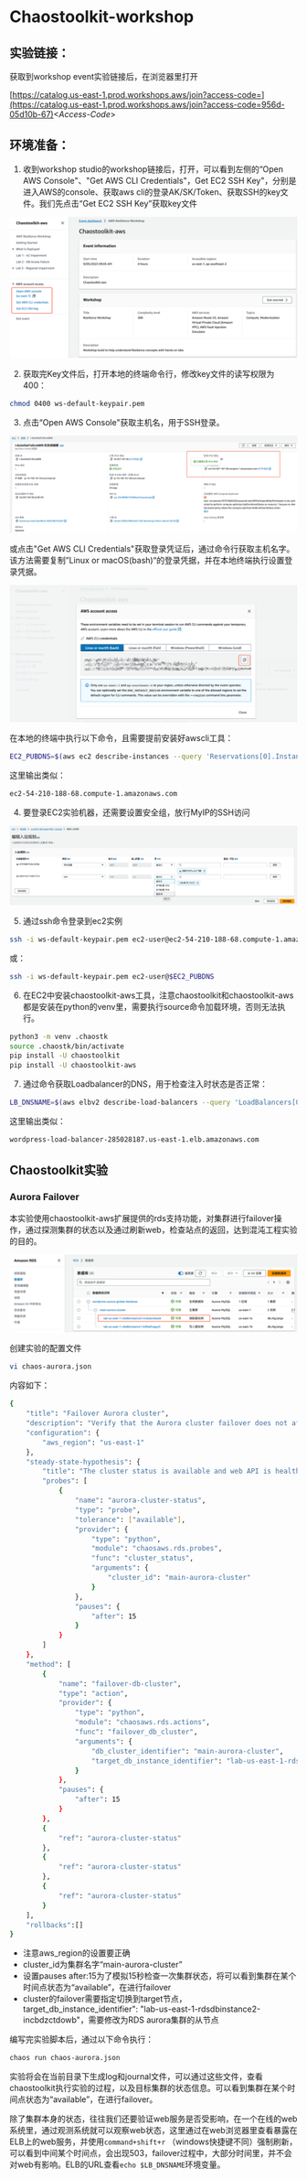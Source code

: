 # Chaostoolkit-workshop

## 实验链接：

获取到workshop event实验链接后，在浏览器里打开

[https://catalog.us-east-1.prod.workshops.aws/join?access-code=](https://catalog.us-east-1.prod.workshops.aws/join?access-code=956d-05d10b-67)<*Access-Code*>

## 环境准备：

1. 收到workshop studio的workshop链接后，打开，可以看到左侧的“Open AWS Console"、"Get AWS CLI Credentials"，Get EC2 SSH Key"，分别是进入AWS的console、获取aws cli的登录AK/SK/Token、获取SSH的key文件。我们先点击“Get EC2 SSH Key”获取key文件

![01](files/01.png)

2. 获取完Key文件后，打开本地的终端命令行，修改key文件的读写权限为400：

```bash
chmod 0400 ws-default-keypair.pem
```

3. 点击“Open AWS Console"获取主机名，用于SSH登录。

![02](files/02.png)

或点击"Get AWS CLI Credentials"获取登录凭证后，通过命令行获取主机名字。该方法需要复制”Linux or macOS(bash)“的登录凭据，并在本地终端执行设置登录凭据。

![03](files/03.png)

在本地的终端中执行以下命令，且需要提前安装好awscli工具：

```bash
EC2_PUBDNS=$(aws ec2 describe-instances --query 'Reservations[0].Instances[0].PublicDnsName' --output text --region us-east-1)
```

这里输出类似：
```bash
ec2-54-210-188-68.compute-1.amazonaws.com
```

4. 要登录EC2实验机器，还需要设置安全组，放行MyIP的SSH访问

![04](files/04.png)

5. 通过ssh命令登录到ec2实例

```bash
ssh -i ws-default-keypair.pem ec2-user@ec2-54-210-188-68.compute-1.amazonaws.com
```

或：

```bash
ssh -i ws-default-keypair.pem ec2-user@$EC2_PUBDNS
```

6. 在EC2中安装chaostoolkit-aws工具，注意chaostoolkit和chaostoolkit-aws都是安装在python的venv里，需要执行source命令加载环境，否则无法执行。

```bash
python3 -m venv .chaostk
source .chaostk/bin/activate
pip install -U chaostoolkit
pip install -U chaostoolkit-aws
```

7. 通过命令获取Loadbalancer的DNS，用于检查注入时状态是否正常：

```bash
LB_DNSNAME=$(aws elbv2 describe-load-balancers --query 'LoadBalancers[0].DNSName' --output text) && echo $LB_DNSNAME
```

这里输出类似：
```bash
wordpress-load-balancer-285028187.us-east-1.elb.amazonaws.com
```

## Chaostoolkit实验

### Aurora Failover

本实验使用chaostoolkit-aws扩展提供的rds支持功能，对集群进行failover操作，通过探测集群的状态以及通过刷新web，检查站点的返回，达到混沌工程实验的目的。

![05](files/05.png)

创建实验的配置文件

```bash
vi chaos-aurora.json
```

内容如下：

```bash
{
    "title": "Failover Aurora cluster",
    "description": "Verify that the Aurora cluster failover does not affect the application",
    "configuration": {
        "aws_region": "us-east-1"
    },
    "steady-state-hypothesis": {
        "title": "The cluster status is available and web API is health",
        "probes": [
            {
                "name": "aurora-cluster-status",
                "type": "probe",
                "tolerance": ["available"],
                "provider": {
                    "type": "python",
                    "module": "chaosaws.rds.probes",
                    "func": "cluster_status",
                    "arguments": {
                        "cluster_id": "main-aurora-cluster"
                    }
                },
                "pauses": {
                    "after": 15
                }
            }
        ]
    },
    "method": [
        {
            "name": "failover-db-cluster",
            "type": "action",
            "provider": {
                "type": "python",
                "module": "chaosaws.rds.actions",
                "func": "failover_db_cluster",
                "arguments": {
                    "db_cluster_identifier": "main-aurora-cluster",
                    "target_db_instance_identifier": "lab-us-east-1-rdsdbinstance2-incbdzctdowb"
                }
            },
            "pauses": {
                "after": 15
            }
        },
        {            
            "ref": "aurora-cluster-status"
        },
        {            
            "ref": "aurora-cluster-status"
        },
        {            
            "ref": "aurora-cluster-status"
        }
    ],
    "rollbacks":[]
}
```

- 注意aws_region的设置要正确
- cluster_id为集群名字“main-aurora-cluster”
- 设置pauses after:15为了模拟15秒检查一次集群状态，将可以看到集群在某个时间点状态为“available”，在进行failover
- cluster的failover需要指定切换到target节点，target_db_instance_identifier": "lab-us-east-1-rdsdbinstance2-incbdzctdowb"，需要修改为RDS aurora集群的从节点

编写完实验脚本后，通过以下命令执行：

```bash
chaos run chaos-aurora.json
```

实验将会在当前目录下生成log和journal文件，可以通过这些文件，查看chaostoolkit执行实验的过程，以及目标集群的状态信息。可以看到集群在某个时间点状态为“available”，在进行failover。

除了集群本身的状态，往往我们还要验证web服务是否受影响，在一个在线的web系统里，通过观测系统就可以观察web状态，这里通过在web浏览器里查看暴露在ELB上的web服务，并使用`command+shift+r` （windows快捷键不同）强制刷新，可以看到中间某个时间点，会出现503，failover过程中，大部分时间里，并不会对web有影响。ELB的URL查看`echo $LB_DNSNAME`环境变量。
